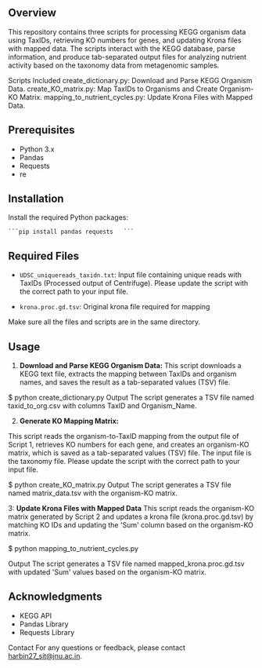 ## Overview
This repository contains three scripts for processing KEGG organism data using TaxIDs, retrieving KO numbers for genes, and updating Krona files with mapped data. The scripts interact with the KEGG database, parse information, and produce tab-separated output files for analyzing nutrient activity based on the taxonomy data from metagenomic samples.

Scripts Included
create_dictionary.py: Download and Parse KEGG Organism Data.
create_KO_matrix.py: Map TaxIDs to Organisms and Create Organism-KO Matrix.
mapping_to_nutrient_cycles.py: Update Krona Files with Mapped Data.

## Prerequisites

- Python 3.x
- Pandas
- Requests
- re

## Installation

Install the required Python packages:

    ```pip install pandas requests   ```
 ## Required Files

- `UDSC_uniquereads_taxidn.txt`: Input file containing unique reads with TaxIDs (Processed output of Centrifuge). Please update the script with the correct path to your input file.

- `krona.proc.gd.tsv`: Original krona file required for mapping 

Make sure all the files and scripts are in the same directory.

## Usage

1. **Download and Parse KEGG Organism Data:**
This script downloads a KEGG text file, extracts the mapping between TaxIDs and organism names, and saves the result as a tab-separated values (TSV) file.

$ python create_dictionary.py
Output
 The script generates a TSV file named taxid_to_org.csv with columns TaxID and Organism_Name.

2. **Generate KO Mapping Matrix:** 

This script reads the organism-to-TaxID mapping from the output file of Script 1, retrieves KO numbers for each gene, and creates an organism-KO matrix, which is saved as a tab-separated values (TSV) file. The input file is the taxonomy file. Please update the script with the correct path to your input file.

$ python create_KO_matrix.py
Output
The script generates a TSV file named matrix_data.tsv with the organism-KO matrix.

3: **Update Krona Files with Mapped Data**
This script reads the organism-KO matrix generated by Script 2 and updates a krona file (krona.proc.gd.tsv) by matching KO IDs and updating the 'Sum' column based on the organism-KO matrix.

$ python mapping_to_nutrient_cycles.py

Output
The script generates a TSV file named mapped_krona.proc.gd.tsv with updated 'Sum' values based on the organism-KO matrix.

## Acknowledgments

- KEGG API
- Pandas Library
- Requests Library

Contact
For any questions or feedback, please contact harbin27_sit@jnu.ac.in.
